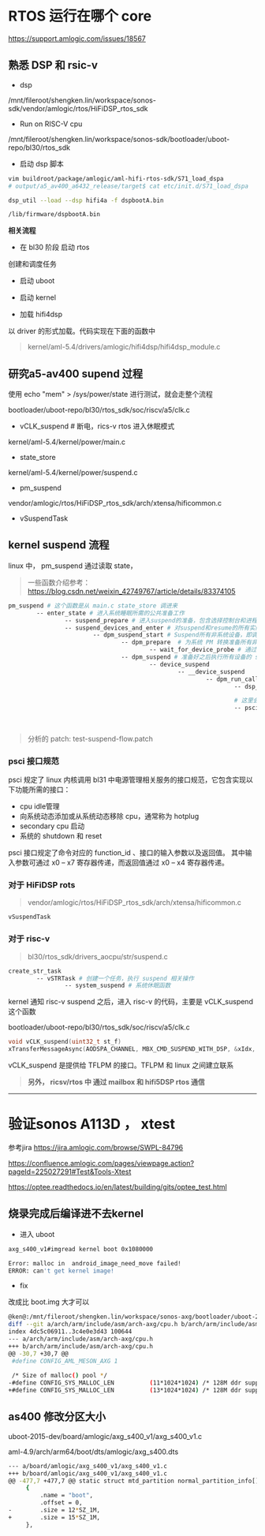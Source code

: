 # RTOS 运行在哪个 core

https://support.amlogic.com/issues/18567



## 熟悉 DSP 和 rsic-v 

- dsp 

/mnt/fileroot/shengken.lin/workspace/sonos-sdk/vendor/amlogic/rtos/HiFiDSP_rtos_sdk

-  Run on RISC-V cpu

/mnt/fileroot/shengken.lin/workspace/sonos-sdk/bootloader/uboot-repo/bl30/rtos_sdk

- 启动 dsp 脚本

```sh
vim buildroot/package/amlogic/aml-hifi-rtos-sdk/S71_load_dspa
# output/a5_av400_a6432_release/target$ cat etc/init.d/S71_load_dspa

dsp_util --load --dsp hifi4a -f dspbootA.bin

/lib/firmware/dspbootA.bin
```


**相关流程**

- 在 bl30 阶段 启动 rtos

创建和调度任务

- 启动 uboot

- 启动 kernel

- 加载 hifi4dsp

以 driver 的形式加载。代码实现在下面的函数中

> kernel/aml-5.4/drivers/amlogic/hifi4dsp/hifi4dsp_module.c 



## 研究a5-av400 supend 过程

使用 echo "mem" > /sys/power/state 进行测试，就会走整个流程

bootloader/uboot-repo/bl30/rtos_sdk/soc/riscv/a5/clk.c  

- vCLK_suspend  # 断电，rics-v rtos 进入休眠模式


kernel/aml-5.4/kernel/power/main.c

- state_store

kernel/aml-5.4/kernel/power/suspend.c 

- pm_suspend

vendor/amlogic/rtos/HiFiDSP_rtos_sdk/arch/xtensa/hificommon.c      

- vSuspendTask


## kernel suspend 流程

linux 中， pm_suspend 通过读取 state，

> 一些函数介绍参考： https://blog.csdn.net/weixin_42749767/article/details/83374105

```sh
pm_suspend # 这个函数是从 main.c state_store 调进来
        -- enter_state # 进入系统睡眠所需的公共准备工作
                -- suspend_prepare # 进入suspend的准备，包含选择控制台和进程冻结，如果失败，则终止suspend
                -- suspend_devices_and_enter # 对suspend和resume的所有实际操作
                        -- dpm_suspend_start # Suspend所有非系统设备，即调用所有注册设备的suspend回调函数
                                -- dpm_prepare  # 为系统 PM 转换准备所有非 sysdev 设备。
                                        -- wait_for_device_probe # 通过一个 wait_event 通知 device 对应的 porbe
                                -- dpm_suspend # 准备好之后执行所有设备的 suspend 回调函数
                                        -- device_suspend
                                                -- __device_suspend
                                                        -- dpm_run_callback  # 调用设备的回调函数，包括des_suspend
                                                                -- dsp_suspend #在 drivers/amlogic/hifi4dsp/hifi4dsp_module.c suspend dsp rtos

                                                                # 这里会与 bl31 通信并 suspend risc-v rtos
                                                                -- psci_system_suspend_enter # 这个是psci_suspend_ops的成员，在 psci_init_system_suspend 函数中被回调
                                                                        -- cpu_suspend
                                                                                -- psci_system_suspend  #和 BootLoader 通信；drivers/firmware/psci/psci.c 
```

> 分析的 patch: test-suspend-flow.patch

### psci  接口规范

psci 规定了 linux 内核调用 bl31 中电源管理相关服务的接口规范，它包含实现以下功能所需的接口：

- cpu idle管理
- 向系统动态添加或从系统动态移除 cpu，通常称为 hotplug
- secondary cpu 启动
- 系统的 shutdown 和 reset

psci 接口规定了命令对应的 function_id 、接口的输入参数以及返回值。 其中输入参数可通过 x0 – x7 寄存器传递，而返回值通过 x0 – x4 寄存器传递。

### 对于 HiFiDSP rots

> vendor/amlogic/rtos/HiFiDSP_rtos_sdk/arch/xtensa/hificommon.c   

```sh
vSuspendTask 
```


### 对于 risc-v

> bl30/rtos_sdk/drivers_aocpu/str/suspend.c  

```sh
create_str_task
        -- vSTRTask # 创建一个任务，执行 suspend 相关操作
                -- system_suspend # 系统休眠函数

```

kernel 通知 risc-v suspend 之后，进入 risc-v 的代码，主要是 vCLK_suspend 这个函数

bootloader/uboot-repo/bl30/rtos_sdk/soc/riscv/a5/clk.c  

```c
void vCLK_suspend(uint32_t st_f) 
xTransferMessageAsync(AODSPA_CHANNEL, MBX_CMD_SUSPEND_WITH_DSP, &xIdx, 4);
```

vCLK_suspend 是提供给 TFLPM 的接口。TFLPM 和 linux 之间建立联系


> **另外， ricsv/rtos 中 通过 mailbox 和 hifi5DSP rtos 通信**


----

# 验证sonos A113D ， xtest

参考jira https://jira.amlogic.com/browse/SWPL-84796

https://confluence.amlogic.com/pages/viewpage.action?pageId=225027291#Test&Tools-Xtest

https://optee.readthedocs.io/en/latest/building/gits/optee_test.html


## 烧录完成后编译进不去kernel

- 进入 uboot

```sh
axg_s400_v1#imgread kernel boot 0x1080000

Error: malloc in  android_image_need_move failed!
ERROR: can't get kernel image!
```

- fix

改成比 boot.img 大才可以

```sh
@ken@:/mnt/fileroot/shengken.lin/workspace/sonos-axg/bootloader/uboot-2015-dev$ git diff
diff --git a/arch/arm/include/asm/arch-axg/cpu.h b/arch/arm/include/asm/arch-axg/cpu.h
index 4dc5c06911..3c4e0e3d43 100644
--- a/arch/arm/include/asm/arch-axg/cpu.h
+++ b/arch/arm/include/asm/arch-axg/cpu.h
@@ -30,7 +30,7 @@
 #define CONFIG_AML_MESON_AXG 1
 
 /* Size of malloc() pool */
-#define CONFIG_SYS_MALLOC_LEN          (11*1024*1024) /* 128M ddr support max 11M malloc */
+#define CONFIG_SYS_MALLOC_LEN          (13*1024*1024) /* 128M ddr support max 11M malloc */
```

## as400 修改分区大小

uboot-2015-dev/board/amlogic/axg_s400_v1/axg_s400_v1.c 

aml-4.9/arch/arm64/boot/dts/amlogic/axg_s400.dts  

```sh
--- a/board/amlogic/axg_s400_v1/axg_s400_v1.c
+++ b/board/amlogic/axg_s400_v1/axg_s400_v1.c
@@ -477,7 +477,7 @@ static struct mtd_partition normal_partition_info[] = {
     {
         .name = "boot",
         .offset = 0,
-        .size = 12*SZ_1M,
+        .size = 15*SZ_1M,
     },
```

